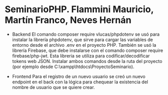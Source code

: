 # SeminarioPHP. Flammini Mauricio, Martín Franco, Neves Hernán

- Backend
El comando composer require vlucas/phpdotenv se usó para instalar la librería phpdotenv, que sirve para cargar las variables de entorno desde el archivo .env en el proyecto PHP.
También se usó la librería Firebase, que debe instalarse con el comando composer require firebase/php-jwt. Esta libreria se utiliza para codificar/decodificar tokens web JSON.
Instalar ambos comandos desde la ruta del proyecto (por ejemplo desde C:\xampp\htdocs\ProyectoSeminario).

- Frontend
Para el registro de un nuevo usuario se creó un nuevo endpoint en el back con la lógica para chequear la existencia del nombre de usuario que se quiere crear.
